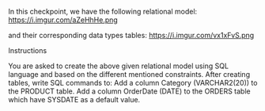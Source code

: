 In this checkpoint, we have the following relational model: https://i.imgur.com/aZeHhHe.png

and their corresponding data types tables: https://i.imgur.com/vx1xFvS.png


Instructions

You are asked to create the above given relational model using SQL language and based on the different mentioned constraints.
After creating tables, write SQL commands to:
Add a column Category (VARCHAR2(20)) to the PRODUCT table. 
Add a column OrderDate (DATE)  to the ORDERS table which have SYSDATE as a default value.
